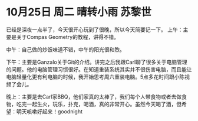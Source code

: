 # 10月25日 周二 晴转小雨 苏黎世

已经是深夜一点半了，今天很开心玩到了很晚，所以今天简要记一下。上午：主要是关于Compas Geometry的教程，讲得不错。中午：自己做的炒饭味道不错，中午的阳光很和煦。下午：主要是Ganzalo关于Git的介绍。讲完之后我跟Carl聊了很多关于电脑管理的问题。他的电脑管理习惯很好。在知道重装系统其实并不很伤害电脑，而且能让电脑轻量化更有利电脑的时候，我开始思考周六重装电脑。5点多花时间跟小陈视频了会儿。晚上：主要是去Carl家BBQ，他们家真的太棒了，我们每个人带食物或者去做食物，吃完一起生火，玩乐，扑克，喝酒，真的非常开心。虽然今天喝了酒，但希望：明天咳嗽好起来！goodnight

